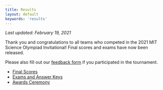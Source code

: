 ```yaml
---
title: Results
layout: default
keywords: 'results'
---
```


*Last updated: February 19, 2021*

Thank you and congratulations to all teams who competed in the 2021 MIT Science Olympiad Invitational! Final scores and exams have now been released.

Please also fill out our [feedback form](https://docs.google.com/forms/d/e/1FAIpQLScWXnlu-ZXJrs6MwyVyr0zJnJlU-NJ8NKham8C0Dzt3qOIEeQ/viewform) if you participated in the tournament.

* [Final Scores](https://scilympiad.com/mit/Info/Results/f7818bd3-00e8-466c-a1d0-fae5973a01cf)
* [Exams and Answer Keys](https://drive.google.com/drive/folders/1Df2ZJ8tdgUuIBPBEQpBV0iP8MW4paDCk?usp=sharing)
* [Awards Ceremony](https://www.youtube.com/watch?v=cfdlVexYNvU)